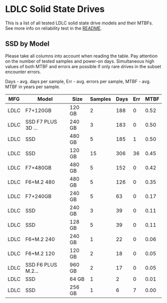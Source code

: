 LDLC Solid State Drives
=======================

This is a list of all tested LDLC solid state drive models and their MTBFs. See
more info on reliability test in the [README](https://github.com/linuxhw/SMART).

SSD by Model
------------

Please take all columns into account when reading the table. Pay attention on the
number of tested samples and power-on days. Simultaneous high values of both MTBF
and errors are possible if only rare drives in the subset encounter errors.

Days - avg. days per sample,
Err  - avg. errors per sample,
MTBF - avg. MTBF in years per sample.

| MFG       | Model              | Size   | Samples | Days  | Err   | MTBF |
|-----------|--------------------|--------|---------|-------|-------|------|
| LDLC      | F7+120GB           | 120 GB | 2       | 188   | 0     | 0.52   |
| LDLC      | SSD F7 PLUS 3D ... | 240 GB | 3       | 183   | 0     | 0.50   |
| LDLC      | SSD                | 480 GB | 5       | 185   | 1     | 0.50   |
| LDLC      | SSD                | 120 GB | 15      | 306   | 36    | 0.45   |
| LDLC      | F7+480GB           | 480 GB | 5       | 152   | 0     | 0.42   |
| LDLC      | F6+M.2 480         | 480 GB | 5       | 126   | 0     | 0.35   |
| LDLC      | F7+240GB           | 240 GB | 5       | 63    | 0     | 0.17   |
| LDLC      | SSD                | 240 GB | 3       | 39    | 0     | 0.11   |
| LDLC      | SSD                | 128 GB | 5       | 39    | 0     | 0.11   |
| LDLC      | F6+M.2 240         | 240 GB | 1       | 22    | 0     | 0.06   |
| LDLC      | F6+M.2 120         | 120 GB | 2       | 18    | 0     | 0.05   |
| LDLC      | SSD F6 PLUS M.2... | 960 GB | 2       | 17    | 0     | 0.05   |
| LDLC      | SSD                | 64 GB  | 1       | 2     | 0     | 0.01   |
| LDLC      | SSD                | 256 GB | 1       | 6     | 7     | 0.00   |
